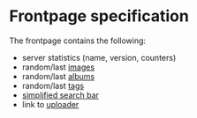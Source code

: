 # Frontpage specification
The frontpage contains the following: 
- server statistics (name, version, counters)
- random/last [images](image.md)
- random/last [albums](album.md)
- random/last [tags](tag.md)
- [simplified search bar](search.md)
- link to [uploader](uploader.md)

